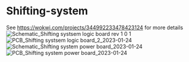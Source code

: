 # Shifting-system
See https://wokwi.com/projects/344992233478423124 for more details
![Schematic_Shifting systsem logic board rev 1 0 1](https://user-images.githubusercontent.com/45497901/214222244-e0029070-84c9-46d6-bebc-80d08e2666a5.png)
![PCB_Shifting systsem logic board_2_2023-01-24](https://user-images.githubusercontent.com/45497901/214500275-5894ef80-5265-4f0a-b071-a0e15cd73fe8.png)
![Schematic_Shifting system power board_2023-01-24](https://user-images.githubusercontent.com/45497901/214500044-a328e0e9-173f-4751-bb21-440adfadba0d.png)
![PCB_Shifting system power board_2023-01-24](https://user-images.githubusercontent.com/45497901/214500045-11fa253d-1390-4bdd-be1b-0b0b0b479106.png)
